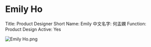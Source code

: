 # Emily Ho

Title: Product Designer
Short Name: Emily
中文名字: 何孟嫻
Function: Product Design
Active: Yes

![Emily Ho.png](Emily%20Ho%209f86234c5d124fdfaefd20e7803a4d82/Emily_Ho.png)
